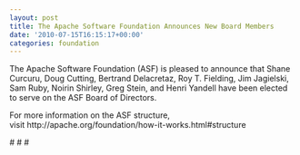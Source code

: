 ```yaml
---
layout: post
title: The Apache Software Foundation Announces New Board Members
date: '2010-07-15T16:15:17+00:00'
categories: foundation
---
```

<p>The Apache Software Foundation (ASF) is pleased to announce that&nbsp;Shane Curcuru, Doug Cutting, Bertrand Delacretaz,&nbsp;Roy T. Fielding, Jim Jagielski, Sam Ruby,&nbsp;Noirin Shirley, Greg Stein, and Henri Yandell have been elected to serve on the ASF&nbsp;Board of Directors.</p>
  <p>For more information on the ASF structure, visit&nbsp;http://apache.org/foundation/how-it-works.html#structure</p>
  <p># # #&nbsp;</p>

